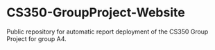 # CS350-GroupProject-Website
Public repository for automatic report deployment of the CS350 Group Project for group A4.
